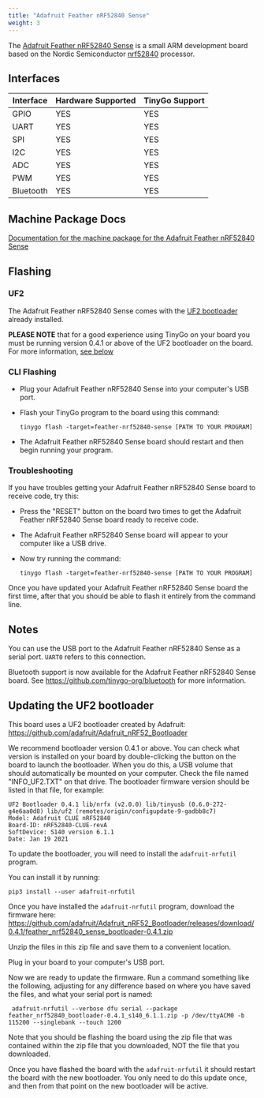 ```yaml
---
title: "Adafruit Feather nRF52840 Sense"
weight: 3
---
```


The [Adafruit Feather nRF52840 Sense](https://www.adafruit.com/product/4516) is a small ARM development board based on the Nordic Semiconductor [nrf52840](https://www.nordicsemi.com/eng/Products/nRF52840) processor.

## Interfaces

| Interface | Hardware Supported | TinyGo Support |
| --------- | ------------- | ----- |
| GPIO      | YES | YES |
| UART      | YES | YES |
| SPI      | YES | YES |
| I2C      | YES | YES |
| ADC      | YES | YES |
| PWM      | YES | YES |
| Bluetooth      | YES | YES |

## Machine Package Docs

[Documentation for the machine package for the Adafruit Feather nRF52840 Sense](../machine/feather-nrf52840-sense)

## Flashing

### UF2

The Adafruit Feather nRF52840 Sense comes with the [UF2 bootloader](https://github.com/Microsoft/uf2) already installed.

**PLEASE NOTE** that for a good experience using TinyGo on your board you must be running version 0.4.1 or above of the UF2 bootloader on the board. For more information, [see below](#updating-the-uf2-bootloader)

### CLI Flashing

- Plug your Adafruit Feather nRF52840 Sense into your computer's USB port.
- Flash your TinyGo program to the board using this command:

    ```shell
    tinygo flash -target=feather-nrf52840-sense [PATH TO YOUR PROGRAM]
    ```

- The Adafruit Feather nRF52840 Sense board should restart and then begin running your program.

### Troubleshooting

If you have troubles getting your Adafruit Feather nRF52840 Sense board to receive code, try this:

- Press the "RESET" button on the board two times to get the Adafruit Feather nRF52840 Sense board ready to receive code.
- The Adafruit Feather nRF52840 Sense board will appear to your computer like a USB drive.
- Now try running the command:

    ```shell
    tinygo flash -target=feather-nrf52840-sense [PATH TO YOUR PROGRAM]
    ```

Once you have updated your Adafruit Feather nRF52840 Sense board the first time, after that you should be able to flash it entirely from the command line.

## Notes

You can use the USB port to the Adafruit Feather nRF52840 Sense as a serial port. `UART0` refers to this connection.

Bluetooth support is now available for the Adafruit Feather nRF52840 Sense board. See https://github.com/tinygo-org/bluetooth for more information.

## Updating the UF2 bootloader

This board uses a UF2 bootloader created by Adafruit: https://github.com/adafruit/Adafruit_nRF52_Bootloader

We recommend bootloader version 0.4.1 or above. You can check what version is installed on your board by double-clicking the button on the board to launch the bootloader. When you do this, a USB volume that should automatically be mounted on your computer. Check the file named "INFO_UF2.TXT" on that drive. The bootloader firmware version should be listed in that file, for example:

```
UF2 Bootloader 0.4.1 lib/nrfx (v2.0.0) lib/tinyusb (0.6.0-272-g4e6aa0d8) lib/uf2 (remotes/origin/configupdate-9-gadbb8c7)
Model: Adafruit CLUE nRF52840
Board-ID: nRF52840-CLUE-revA
SoftDevice: S140 version 6.1.1
Date: Jan 19 2021
```

To update the bootloader, you will need to install the `adafruit-nrfutil` program. 

You can install it by running:

```shell
pip3 install --user adafruit-nrfutil
```

Once you have installed the `adafruit-nrfutil` program, download the firmware here: 
https://github.com/adafruit/Adafruit_nRF52_Bootloader/releases/download/0.4.1/feather_nrf52840_sense_bootloader-0.4.1.zip

Unzip the files in this zip file and save them to a convenient location. 

Plug in your board to your computer's USB port.

Now we are ready to update the firmware. Run a command something like the following, adjusting for any difference based on where you have saved the files, and what your serial port is named:

```shell
 adafruit-nrfutil --verbose dfu serial --package feather_nrf52840_bootloader-0.4.1_s140_6.1.1.zip -p /dev/ttyACM0 -b 115200 --singlebank --touch 1200
```

Note that you should be flashing the board using the zip file that was contained within the zip file that you downloaded, NOT the file that you downloaded.

Once you have flashed the board with the `adafruit-nrfutil` it should restart the board with the new bootloader. You only need to do this update once, and then from that point on the new bootloader will be active.
